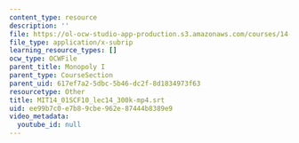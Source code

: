 ```yaml
---
content_type: resource
description: ''
file: https://ol-ocw-studio-app-production.s3.amazonaws.com/courses/14-01sc-principles-of-microeconomics-fall-2011/ee99b7c0e7b89cbe962e87444b8389e9_MIT14_01SCF10_lec14_300k-mp4.srt
file_type: application/x-subrip
learning_resource_types: []
ocw_type: OCWFile
parent_title: Monopoly I
parent_type: CourseSection
parent_uid: 617ef7a2-5dbc-5b46-dc2f-8d1834973f63
resourcetype: Other
title: MIT14_01SCF10_lec14_300k-mp4.srt
uid: ee99b7c0-e7b8-9cbe-962e-87444b8389e9
video_metadata:
  youtube_id: null
---
```

